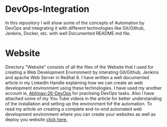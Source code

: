 # DevOps-Integration
In this repository I will show some of the concepts of Automation by DevOps and integrating it with different technologies like Git/Github, Jenkins, Docker, etc. with well Documented README.md file.

# Website
Directory "Website" consists of all the files of the Website that I used for creating a Web Development Environment by interating Git/Github, Jenkins and apache Web Server in Redhat 8. I have written a well documented article in my LinkedIn Handle explaining how we can create an web development environment using these technologies. I have used my another account ie, <a href="https://github.com/Abhinav-26-DevOps">Abhinav-26-DevOps</a> for practising DevOps tasks. Also I have attached some of my You Tube videos in the article for better understanding of the installation and setting up the environment fof the automation. To read my article on creating a complete end-to-end automated web development environment where you can create your websites as well as deploy you website <a href="https://www.linkedin.com/pulse/how-create-web-development-environment-integrating-gitgithub-dubey/?trackingId=Oac6FTCIQa2K09op%2FJMLvg%3D%3D">click here.</a>
